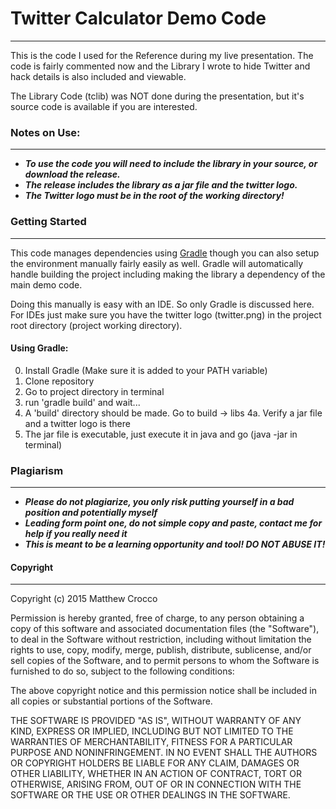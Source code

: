 # Twitter Calculator Demo Code
---

This is the code I used for the Reference during my live presentation. The code is fairly commented
now and the Library I wrote to hide Twitter and hack details is also included and viewable.

The Library Code (tclib) was NOT done during the presentation, but it's source code is available if
you are interested.

### Notes on Use:
---

- _**To use the code you will need to include the library in your source, or download the release.**_
- _**The release includes the library as a jar file and the twitter logo.**_
- _**The Twitter logo must be in the root of the working directory!**_


### Getting Started
---

This code manages dependencies using [Gradle](http://gradle.org/) though you can also setup the environment
manually fairly easily as well. Gradle will automatically handle building the project including making
the library a dependency of the main demo code.

Doing this manually is easy with an IDE. So only Gradle is discussed here. For IDEs just make sure you have
the twitter logo (twitter.png) in the project root directory (project working directory).

#### Using Gradle: 
0. Install Gradle (Make sure it is added to your PATH variable)
1. Clone repository
2. Go to project directory in terminal
3. run 'gradle build' and wait...
4. A 'build' directory should be made. Go to build -> libs
4a. Verify a jar file and a twitter logo is there
5. The jar file is executable, just execute it in java and go (java -jar in terminal)

### Plagiarism
---

- _**Please do not plagiarize, you only risk putting yourself in a bad position and potentially myself**_
- _**Leading form point one, do not simple copy and paste, contact me for help if you really need it**_
- _**This is meant to be a learning opportunity and tool! DO NOT ABUSE IT!**_

#### Copyright
---

Copyright (c) 2015 Matthew Crocco

Permission is hereby granted, free of charge, to any person obtaining a copy
of this software and associated documentation files (the "Software"), to deal
in the Software without restriction, including without limitation the rights
to use, copy, modify, merge, publish, distribute, sublicense, and/or sell
copies of the Software, and to permit persons to whom the Software is
furnished to do so, subject to the following conditions:

The above copyright notice and this permission notice shall be included in
all copies or substantial portions of the Software.

THE SOFTWARE IS PROVIDED "AS IS", WITHOUT WARRANTY OF ANY KIND, EXPRESS OR
IMPLIED, INCLUDING BUT NOT LIMITED TO THE WARRANTIES OF MERCHANTABILITY,
FITNESS FOR A PARTICULAR PURPOSE AND NONINFRINGEMENT.  IN NO EVENT SHALL THE
AUTHORS OR COPYRIGHT HOLDERS BE LIABLE FOR ANY CLAIM, DAMAGES OR OTHER
LIABILITY, WHETHER IN AN ACTION OF CONTRACT, TORT OR OTHERWISE, ARISING FROM,
OUT OF OR IN CONNECTION WITH THE SOFTWARE OR THE USE OR OTHER DEALINGS IN
THE SOFTWARE.
